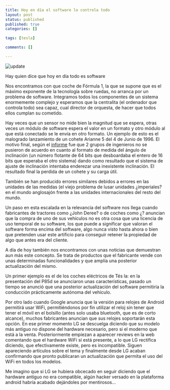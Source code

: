 ```yaml
---
title: Hoy en día el software lo controla todo
layout: post
status: published
published: true
categories: []

tags: [tesla]

comments: []

---
```

![update](http://www.iconattitude.com/icons/open_icon_library/apps/png/128/system-software-update.png)

Hay quien dice que hoy en día todo es software

Nos encontramos con que coche de Fórmula 1, la que se supone que es el máximo exponente de la tecnología sobre ruedas, no arranca por un problema de software.
Integramos todos los componentes de un sistema enormemente complejo  y esperamos que la centralita (el ordenador que controla todo) sea capaz, cual director de orquesta, de hacer que todos ellos cumplan su cometido.

Hay veces que un sensor no mide bien la magnitud que se espera, otras veces un módulo de software espera el valor en un formato y otro módulo al que está conectado se le envía en otro formato. Un ejemplo de esto es el malogrado lanzamiento de un cohete Arianne 5 del 4 de Junio de 1996. El motivo final, según el [informe](http://sunnyday.mit.edu/accidents/Ariane5accidentreport.html) fue que 2 grupos de ingenieros no se pusieron de acuerdo en cuanto al formato de medida del ángulo de inclinación (un número flotante de 64 bits que desboardaba el entero de 16 bits que esperaba el otro sistema) dando como resultado que el sistema de ajuste de inclinación intentaba enderezar una inexistente inclinación. El resultado final la perdida de un cohete y su carga útil.

También se han producido errores similares debidos a errores en las unidades de las medidas (el viejo problema de lusar unidades ¿imperiales? en el mundo anglosajón frente a las unidades internacionales del resto del mundo.

Un paso en esta escalada en la relevancia del software nos llega cuando fabricantes de tractores como ¿John Deree? o de coches como ¿? anuncian que la compra de uno de sus vehículos  no es otra cosa que una licencia de uso temporal de su software, los que puede a significar que valoran el software forma encima del software, algo nunca visto hasta ahora o bien que pretenden usar este artificio para conseguir retener la propiedad de algo que antes era del cliente.

A día de hoy también nos encontramos con unas noticias que demuestran aun más este concepto. Se trata de productos que el fabricante vende con unas determinadas funcionalidades y que amplía una posterior actualización del mismo.

Un primer ejemplo es el de los coches eléctricos de Tés la: en la presentación del P85d se anunciaron unas características, pasado un tiempo se anunció que una posterior actualización del software permitiría la conducción prácticamente autónoma del vehículo.

Por otro lado cuando Google anuncia	que la versión para relojes de Android permitirá usar WiFi, permitiéndonos por fin utilizar el reloj sin tener que tener el móvil en el bolsillo (antes solo usaba bluetooth, que es de corto alcance), muchos fabricantes anuncian que sus relojes soportarán esta opción. En ese primer momento LG se descuelga diciendo que su modelo más antiguo no dispone del hardware necesario, pero si el moderno que está a la venta. Posteriormente empiezan a aparecer reviews en la web comentando que el hardware  WiFi sí está presente, a lo que LG rectifica diciendo, que efectivamente existe, pero es incompatible. Siguen apareciendo artículos sobre el tema y finalmente desde LG acaban confirmando que pronto publicaran un actualización que permita el uso del WiFi en todos los modelos.

Me imagino que si LG se hubiera  obcecado en seguir diciendo que el hardware antiguo no era compatible, algún hacker versado en  la plataforma android habría acabado dejándoles por mentirosos...